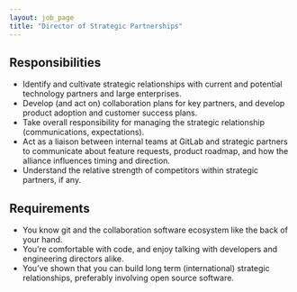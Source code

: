 ```yaml
---
layout: job_page
title: "Director of Strategic Partnerships"
---
```


## Responsibilities

* Identify and cultivate strategic relationships with current and potential
technology partners and large enterprises.
* Develop (and act on) collaboration plans for key partners, and develop product
adoption and customer success plans.
* Take overall responsibility for managing the strategic relationship (communications, expectations).
* Act as a liaison between internal teams at GitLab and strategic partners to communicate about feature requests, product roadmap, and how the alliance influences timing and direction.
* Understand the relative strength of competitors within strategic partners, if any.

## Requirements

* You know git and the collaboration software ecosystem like the back of your hand.
* You’re comfortable with code, and enjoy talking with developers and engineering directors alike.
* You’ve shown that you can build long term (international) strategic relationships, preferably involving open source software.
